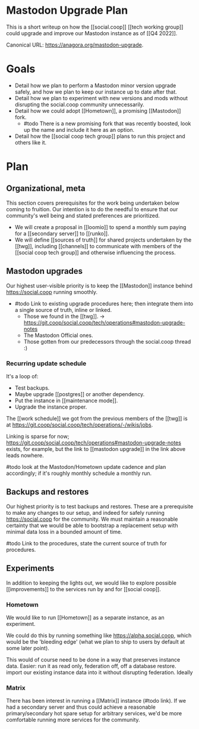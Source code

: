 # Mastodon Upgrade Plan

This is a short writeup on how the [[social.coop]] [[tech working group]] could upgrade and improve our Mastodon instance as of [[Q4 2022]].

Canonical URL: https://anagora.org/mastodon-upgrade.

# Goals

- Detail how we plan to perform a Mastodon minor version upgrade safely, and how we plan to keep our instance up to date after that.
- Detail how we plan to experiment with new versions and mods without disrupting the social.coop community unnecessarily.
- Detail how we could adopt [[Hometown]], a promising [[Mastodon]] fork.
  - #todo There is a new promising fork that was recently boosted, look up the name and include it here as an option.
- Detail how the [[social coop tech group]] plans to run this project and others like it.
  
# Plan

## Organizational, meta

This section covers prerequisites for the work being undertaken below coming to fruition. Our intention is to do the needful to ensure that our community's well being and stated preferences are prioritized.

- We will create a proposal in [[loomio]] to spend a monthly sum paying for a [[secondary server]] to  [[runko]].
- We will define [[sources of truth]] for shared projects undertaken by the [[twg]], including [[channels]] to communicate with members of the [[social coop tech group]] and otherwise influencing the process.

## Mastodon upgrades

Our highest user-visible priority is to keep the [[Mastodon]] instance behind https://social.coop running smoothly.

- #todo Link to existing upgrade procedures here; then integrate them into a single source of truth, inline or linked.
  - Those we found in the [[twg]].
    -> https://git.coop/social.coop/tech/operations#mastodon-upgrade-notes
  - The Mastodon Official ones.
  - Those gotten from our predecessors through the social.coop thread :)

### Recurring update schedule

It's a loop of: 

- Test backups.
- Maybe upgrade [[postgres]] or another dependency.
- Put the instance in [[maintenance mode]].
- Upgrade the instance proper.

The [[work schedule]] we got from the previous members of the [[twg]] is at https://git.coop/social.coop/tech/operations/-/wikis/jobs.

Linking is sparse for now; https://git.coop/social.coop/tech/operations#mastodon-upgrade-notes exists, for example, but the link to [[mastodon upgrade]] in the link above leads nowhere.

#todo look at the Mastodon/Hometown update cadence and plan accordingly; if it's roughly monthly schedule a monthly run.

## Backups and restores

Our highest priority is to test backups and restores. These are a prerequisite to make any changes to our setup, and indeed for safely running https://social.coop for the community. We must maintain a reasonable certainty that we would be able to bootstrap a replacement setup with minimal data loss in a bounded amount of time.

#todo Link to the procedures, state the current source of truth for procedures.

## Experiments

In addition to keeping the lights out, we would like to explore possible [[improvements]] to the services run by and for [[social coop]].

### Hometown

We would like to run [[Hometown]] as a separate instance, as an experiment. 

We could do this by running something like https://alpha.social.coop, which would be the 'bleeding edge' (what we plan to ship to users by default at some later point). 

This would of course need to be done in a way that preserves instance data. Easier: run it as read only, federation off, off a database restore. import our existing instance data into it without disrupting federation. Ideally

### Matrix

There has been interest in running a [[Matrix]] instance (#todo link). If we had a secondary server and thus could achieve a reasonable primary/secondary hot spare setup for arbitrary services, we'd be more comfortable running more services for the community.